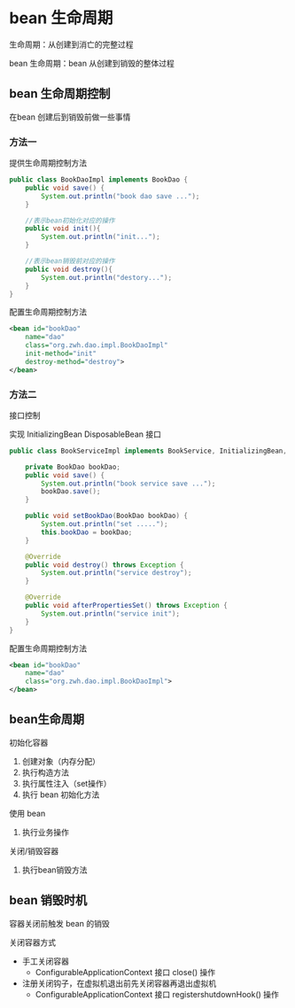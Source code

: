# bean 生命周期

生命周期：从创建到消亡的完整过程

bean 生命周期：bean 从创建到销毁的整体过程 

## bean 生命周期控制

在bean 创建后到销毁前做一些事情

### 方法一

提供生命周期控制方法

```java
public class BookDaoImpl implements BookDao {
    public void save() {
        System.out.println("book dao save ...");
    }

    //表示bean初始化对应的操作
    public void init(){
        System.out.println("init...");
    }

    //表示bean销毁前对应的操作
    public void destroy(){
        System.out.println("destory...");
    }
}
```

配置生命周期控制方法

```xml
<bean id="bookDao"
    name="dao"
    class="org.zwh.dao.impl.BookDaoImpl"
    init-method="init"
    destroy-method="destroy">
</bean>
```

### 方法二

接口控制

实现 InitializingBean DisposableBean 接口

```java
public class BookServiceImpl implements BookService, InitializingBean, DisposableBean {

    private BookDao bookDao;
    public void save() {
        System.out.println("book service save ...");
        bookDao.save();
    }

    public void setBookDao(BookDao bookDao) {
        System.out.println("set .....");
        this.bookDao = bookDao;
    }

    @Override
    public void destroy() throws Exception {
        System.out.println("service destroy");
    }

    @Override
    public void afterPropertiesSet() throws Exception {
        System.out.println("service init");
    }
}
```

配置生命周期控制方法

```xml
<bean id="bookDao"
    name="dao"
    class="org.zwh.dao.impl.BookDaoImpl">
</bean>
```

## bean生命周期

初始化容器

1. 创建对象（内存分配）
2. 执行构造方法
3. 执行属性注入（set操作）
4. 执行 bean 初始化方法

使用 bean
1. 执行业务操作

关闭/销毁容器
1. 执行bean销毁方法


## bean 销毁时机
容器关闭前触发 bean 的销毁

关闭容器方式
- 手工关闭容器
    - ConfigurableApplicationContext 接口 close() 操作
- 注册关闭钩子，在虚拟机退出前先关闭容器再退出虚拟机
    - ConfigurableApplicationContext 接口 registershutdownHook() 操作
